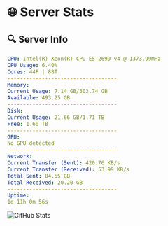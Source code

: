 # 🌐 Server Stats
## 🔍 Server Info
```yaml
CPU: Intel(R) Xeon(R) CPU E5-2699 v4 @ 1373.99MHz
CPU Usage: 6.40%
Cores: 44P | 88T
-----------------------------------
Memory:
Current Usage: 7.14 GB/503.74 GB
Available: 493.25 GB
-----------------------------------
Disk:
Current Usage: 21.66 GB/1.71 TB
Free: 1.60 TB
-----------------------------------
GPU:
No GPU detected
-----------------------------------
Network:
Current Transfer (Sent): 420.76 KB/s
Current Transfer (Received): 53.99 KB/s
Total Sent: 84.55 GB
Total Received: 20.20 GB
-----------------------------------
Uptime:
1d 11h 0m 56s
```
![GitHub Stats](https://img.shields.io/badge/Updated-2025-04-21_04:09:44-blue)